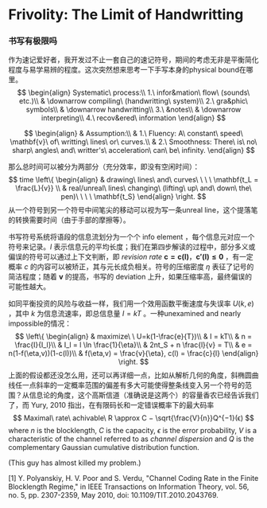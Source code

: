# Frivolity: The Limit of Handwritting

### 书写有极限吗

作为速记爱好者，我开发过不止一套自己的速记符号，期间的考虑无非是平衡简化程度与易学易辨的程度。这次突然想来思考一下手写本身的physical bound在哪里。
$$
\begin{align}
Systematic\ process:\\
1.\ infor&mation\ flow\ (sounds\ etc.)\\
& \downarrow compiling\ (handwritting\ system)\\
2.\ gra&phic\ symbols\\
& \downarrow handwritting\\
3.\ &notes\\
& \downarrow interpreting\\
4.\ recov&ered\ information
\end{align}
$$

$$
\begin{align}
& Assumption:\\
& 1.\ Fluency: A\ constant\ speed\ \mathbf{v}\ of\ writting\ lines\ or\ curves.\\
& 2.\ Smoothness: There\ is\ no\ sharp\ angles\ and\ writter's\ acceleration\ can\ be\ infinity.
\end{align}
$$

那么总时间可以被分为两部分（充分效率，即没有空闲时间）：
$$
time \left\{
\begin{align}
& drawing\ lines\ and\ curves\ \ \ \ \mathbf{t_L = \frac{L}{v}} \\
& real/unreal\ lines\ changing\ (lifting\ up\ and\ down\ the\ pen)\ \ \ \ \mathbf{t_S}
\end{align}
\right.
$$
从一个符号到另一个符号中间笔尖的移动可以视为写一条unreal line，这个提落笔的转换需要时间（由于手部的摩擦等）。

书写符号系统将语段的信息流划分为一个个 info element ，每个信息元对应一个符号来记录。$l$ 表示信息元的平均长度；我们在第四步解读的过程中，部分多义或偏误的符号可以通过上下文判断，即 $revision\ rate\ \mathbf{c = c(l)}，\mathbf{c'(l) \le0}$ ，有一定概率 $c$ 的内容可以被矫正，其与元长成负相关。符号的压缩密度 $\eta$ 表征了记号的简洁程度；随着 $\mathbf{v}$ 的提高，书写的 deviation 上升，如果压缩率高，最终偏误的可能性越大。

如同平衡投资的风险与收益一样，我们用一个效用函数平衡速度与失误率 $U(k,e)$ ，其中 $k$ 为信息流速率，即总信息量 $I = kT$ 。一种unexamined and nearly impossible的情况：
$$
\left\{
\begin{align}
& maximize\ \ U=k(1-\frac{e}{T})\\
& I = kT\\
& n = \frac{I}{I_l}\\
& I_l = l \ln \frac{1}{\eta}\\
& 2nt_S + n \frac{l}{v} = T\\
& e = n(1-f(\eta,v))(1-c(l))\\
& f(\eta,v) = \frac{v}{\eta}, c(l) = \frac{c}{l}
\end{align}
\right.
$$
上面的假设都还没怎么用，还可以再详细一点，比如从解析几何的角度，斜椭圆曲线任一点斜率的一定概率范围的偏差有多大可能使得整条线变入另一个符号的范围？从信息论的角度，这个高斯信道（准确说是这两个）的容量香农已经告诉我们了，而 Yury, 2010 指出，在有限码长和一定错误概率下的最大码率
$$
Maximal\ rate\ achivable\ R \approx C − \sqrt{\frac{V}{n}}Q^{−1}(ϵ)
$$
where $n$ is the blocklength, $C$ is the capacity, $\epsilon$ is the error probability, $V$ is a characteristic of the channel referred to as *channel dispersion* and $Q$ is the complementary Gaussian cumulative distribution function.

(This guy has almost killed my problem.)

[1] Y. Polyanskiy, H. V. Poor and S. Verdu, "Channel Coding Rate in the Finite Blocklength Regime," in IEEE Transactions on Information Theory, vol. 56, no. 5, pp. 2307-2359, May 2010, doi: 10.1109/TIT.2010.2043769.